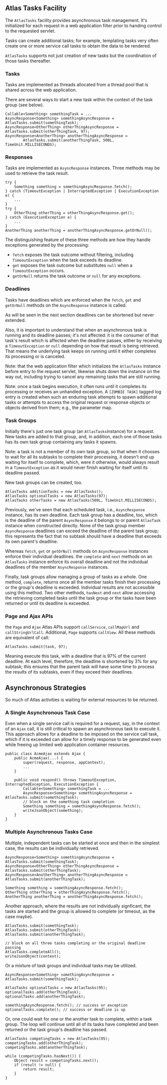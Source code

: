 ## Atlas Tasks Facility

The `AtlasTasks` facility provides asynchronous task management. 
It's initialized for each request in a web application filter prior to handing control to the requested servlet. 

Tasks can create additional tasks; 
for example, templating tasks very often create one or more service call tasks to obtain the data to be rendered.

`AtlasTasks` supports not just creation of new tasks but the coordination of those tasks thereafter.

### Tasks

Tasks are implemented as threads allocated from a thread pool that is shared across the web
application.

There are several ways to start a new task within the context of the task group (see below).

```
Callable<Something> somethingTask = ...
AsyncResponse<Something> somethingAsyncResponse = AtlasTasks.submit(somethingTask);
AsyncResponse<OtherThing> otherThingAsyncResponse = AtlasTasks.submit(otherThingTask, 97);
AsyncResponse<AnotherThing> anotherThingAsyncResponse = 
        AtlasTasks.submit(anotherThingTask, 500L, TimeUnit.MILLISECONDS); 
``` 

### Responses

Tasks are implemented as `AsyncResponse` instances. Three methods may be used to retrieve the task result.

```
try {
    Something something = somethingAsyncResponse.fetch();
} catch (TimeoutException | InterruptedException | ExecutionException e) {
    ...
}
try {
    OtherThing otherThing = otherThingAsyncResponse.get();
} catch (ExecutionException e) {
    ...
}
AnotherThing anotherThing = anotherThingAsyncResponse.getOrNull();
```

The distinguishing feature of these three methods are how they handle exceptions generated by the processing:

* `fetch` exposes the task outcome without filtering, including `TimeoutException` when the task exceeds its deadline.
* `get` exposes the task outcome but substitutes `null` when a `TimeoutException` occurs.
* `getOrNull` returns the task outcome or `null` for any exceptions.

### Deadlines

Tasks have deadlines which are enforced when the `fetch`, `get` and `getOrNull` methods 
on the `AsyncResponse` instance is called.

As will be seen in the next section deadlines can be shortened but never extended.

Also, it is important to understand that when an asynchronous task is running and its deadline passes;
it's not affected: it is the consumer of that task's result which is affected when the deadline passes,
either by receiving a `TimeoutException`
or `null` depending on how that result is being retrieved. 
That means the underlying task keeps on running
until it either completes its processing or is canceled.

Note: that the web application filter which initializes the `AtlasTasks` instance before entry to the request servlet,
likewise shuts down the instance on the way out, including trying to cancel any remaining tasks that are still running.

Note: once a task begins execution, it often runs until it completes its processing or receives an unhandled exception.
A `[ZOMBIE TASK]` tagged log entry is created when such an enduring task attempts to spawn additional tasks or
attempts to access the original request or response objects or objects derived from them; e.g., the parameter map.

### Task Groups

Initially there's just one task group (an `AtlasTasks`instance) for a request. 
New tasks are added to that group, and,
in addition, each one of those tasks has its own task group containing any tasks it spawns.

Note: a task is not a member of its own task group, so that
when it chooses to wait for all its subtasks to complete their processing,
it doesn't end up waiting for itself to complete, which, were it otherwise,
would always result in a `TimeoutException` as it would never finish waiting for itself until its deadline passed.

New task groups can be created, too.

```
AtlasTasks additionTasks = new AtlasTasks();
AtlasTasks optionalTasks = new AtlasTasks(97);
AtlasTasks otherTasks = new AtlasTasks(500L, TimeUnit.MILLISECONDS); 
```

Previously, we've seen that each scheduled task, i.e., 
`AsyncResponse` instance, has its own deadline. 
Each task group has a deadline, too, which is the deadline of the parent `AsyncResponse` it belongs to
or parent `AtlasTask` instance when constructed directly.
None of the task group member `AsyncResponse` deadlines can exceed the deadline of the parent task group;
this represents the fact that no subtask should have a deadline that exceeds its own parent's deadline.

Whereas `fetch`, `get` or `getOrNull` methods on `AsyncResponse` instances 
enforce their individual deadlines. the `complete` and `next` methods 
on an `AtlasTasks` instance enforce its overall deadline and not the individual deadlines 
of the member `AsyncResponse` instances.

Finally, task groups allow managing a group of tasks as a whole. One method, `complete`,
returns once all the member tasks finish their processing or the group's deadline is exceeded. 
Individual results are not accessible using this method.
Two other methods,
`hasNext` and `next` allow accessing the retrieving completed tasks until the task group or the tasks have been returned
or until its deadline is exceeded.

### Page and Ajax APIs

the `Page` and `Ajax` Atlas APIs support `callService`, `callMapUrl` and `callStringUrlCall`. 
Additional, `Page` supports `callView`. All these methods are equivalent of call:
```
AtlasTasks.submit(task, 97);
```
Meaning execute this task, with a deadline that is 97% of the current deadline. At each level, therefore,
the deadline is shortened by 3% for any subtask; this ensures that the parent task will have some time
to process the results of its subtasks, even if they exceed their deadlines.

## Asynchronous Strategies

So much of Atlas activities is waiting for external resources to be returned.

### A Single Asynchronous Task Case

Even when a single service call is required for a request, say, in the context of an `Ajax` call,
it is still critical to spawn an asynchronous task to execute it.
This approach allows for a deadline to be imposed on the service call task, 
which if it is exceeded can allow for a timely response to be generated 
even while freeing up limited web application container resources.

```
public class AcmeAjax extends Ajax {
    public AcmeAjax(...) {
        super(request, response, appContext);
        ...
    }
    
    public void respond() throws TimeoutException, InterruptedException, ExecutionException {
        Callable<Something> somethingTask = ...
        AsyncResponse<Something> somethingAsyncResponse = AtlasTasks.submit(somethingTask);
        // block on the something task completion
        Something something = somethingAsyncResponse.fetch();
        writeJsonObject(something);
    }
}
```

### Multiple Asynchronous Tasks Case

Multiple, independent tasks can be started at once and then in the simplest case, 
the results can be individually retrieved.

```
AsyncResponse<Something> somethingAsyncResponse = AtlasTasks.submit(somethingTask);
AsyncResponse<OtherThing> otherThingAsyncResponse = AtlasTasks.submit(otherThingTask);
AsyncResponse<AnotherThing> anotherThingAsyncResponse = AtlasTasks.submit(anotherThingTask); 

Something something = somethingAsyncResponse.fetch();
OtherThing otherThing = otherThingAsyncResponse.fetch();
AnotherThing anotherThing = anotherThingAsyncResponse.fetch();
``` 

Another approach, where the results are not individually signficant, the tasks are started
and the group is allowed to complete (or timeout, as the case maybe).

```
AtlasTasks.submit(somethingTask);
AtlasTasks.submit(otherThingTask);
AtlasTasks.submit(anotherThingTask); 

// block on all three tasks completing or the original deadline passing
AtlasTasks.completeAll();
writeJsonObject(context);
```

Or a mixture of task groups and individual tasks may be utilized.

```
AsyncResponse<Something> somethingAsyncResponse = AtlasTasks.submit(somethingTask);

AtlasTasks optionalTasks = new AtlasTasks(95);
optionalTasks.add(otherThingTask);
optionalTasks.add(anotherThingTask); 

somethingAsyncResponse.fetch(); // success or exception
optionalTasks.complete(); // success or deadline is up
```

Or, one could wait for one or the another task to complete, within a task group. The loop will continue until
all of its tasks have completed and been returned or the task group's deadline has passed.

```
AtlasTasks competingTasks = new AtlasTasks(95);
competingTasks.add(otherThingTask);
competingTasks.add(anotherThingTask); 

while (competingTasks.hasNext()) {
    Object result = competingTasks.next();
    if (result != null) {
        return result;
    }
}
```
